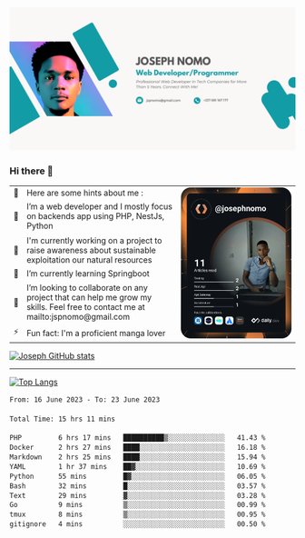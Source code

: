 ![Banner of my profile!](/Joseph_NOMO_NEW.png "Banner")

### Hi there 👋

<!--- | --  | 👋  | Here are some hints about me :                                                                                                 | <td rowspan=6><img src="/devcard.svg" width="400" alt="Joseph NOMO's Dev Card"/></td> |
| --- | --- | ------------------------------------------------------------------------------------------------------------------------------ | ------------------------------------------------------------------------------------- |
| --  | 🔭  | I’m a web developer and I mostly focus on backends app using PHP, NestJs, Python                                               |
| --  | 🦁  | I'm currently working on a project to raise awareness about sustainable exploitation our natural resources                     |
| --  | 🌱  | I’m currently learning Springboot                                                                                              |
| --  | 👯  | I’m looking to collaborate on any project that can help me grow my skills. Feel free to contact me at mailto:jspnomo@gmail.com |
| --  | ⚡  | Fun fact: I'm a proficient manga lover                                                                                         |
--->

<table>
    <tr>
        <td width="1%">👋</td>
        <td width="55%">Here are some hints about me :</td>
        <td rowspan=6 width="44%"><img src="/devcard.svg" width="400" alt="Joseph NOMO's Dev Card"/></td>
    </tr>
    <tr>
        <td>🔭</td>
        <td>I’m a web developer and I mostly focus on backends app using PHP, NestJs, Python</td>
    </tr>
    <tr>
        <td>🦁</td>
        <td>I'm currently working on a project to raise awareness about sustainable exploitation our natural resources</td>
    </tr>
    <tr>
        <td>🌱</td>
        <td>I’m currently learning Springboot</td>
    </tr>
    <tr>
        <td>👯</td>
        <td>I’m looking to collaborate on any project that can help me grow my skills. Feel free to contact me at mailto:jspnomo@gmail.com</td>
    </tr>
    <tr>
        <td>⚡</td>
        <td>Fun fact: I'm a proficient manga lover</td>
    </tr>

</table>

[![Joseph GitHub stats](https://github-readme-stats-seven-sigma-53.vercel.app/api?username=Jspascal)](https://github.com/Jspascal/github-readme-stats)

---

[![Top Langs](https://github-readme-stats-seven-sigma-53.vercel.app/api/top-langs/?username=Jspascal&layout=compact)](https://github.com/Jspascal/github-readme-stats)

<!--START_SECTION:waka-->

```txt
From: 16 June 2023 - To: 23 June 2023

Total Time: 15 hrs 11 mins

PHP         6 hrs 17 mins   ██████████▒░░░░░░░░░░░░░░   41.43 %
Docker      2 hrs 27 mins   ████░░░░░░░░░░░░░░░░░░░░░   16.18 %
Markdown    2 hrs 25 mins   ████░░░░░░░░░░░░░░░░░░░░░   15.94 %
YAML        1 hr 37 mins    ██▓░░░░░░░░░░░░░░░░░░░░░░   10.69 %
Python      55 mins         █▓░░░░░░░░░░░░░░░░░░░░░░░   06.05 %
Bash        32 mins         █░░░░░░░░░░░░░░░░░░░░░░░░   03.57 %
Text        29 mins         ▓░░░░░░░░░░░░░░░░░░░░░░░░   03.28 %
Go          9 mins          ▒░░░░░░░░░░░░░░░░░░░░░░░░   00.99 %
tmux        8 mins          ▒░░░░░░░░░░░░░░░░░░░░░░░░   00.95 %
gitignore   4 mins          ░░░░░░░░░░░░░░░░░░░░░░░░░   00.50 %
```

<!--END_SECTION:waka-->
